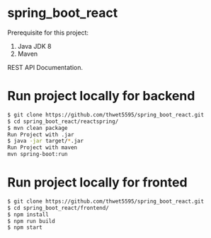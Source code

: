# spring_boot_react

Prerequisite for this project:

1.	Java JDK 8 
2.	Maven 

REST API Documentation.

# Run project locally for backend
```bash
$ git clone https://github.com/thwet5595/spring_boot_react.git
$ cd spring_boot_react/reactspring/
$ mvn clean package
Run Project with .jar
$ java -jar target/*.jar 
Run Project with maven
mvn spring-boot:run

```

# Run project locally for fronted
```bash
$ git clone https://github.com/thwet5595/spring_boot_react.git
$ cd spring_boot_react/frontend/
$ npm install
$ npm run build
$ npm start 
```
